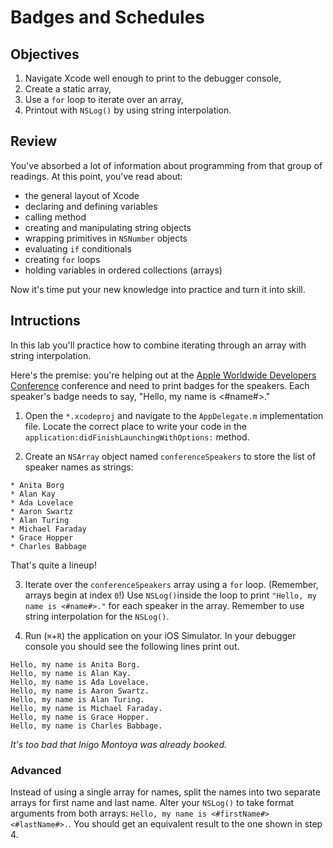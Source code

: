 # Badges and Schedules

## Objectives

1. Navigate Xcode well enough to print to the debugger console,
2. Create a static array,
3. Use a `for` loop to iterate over an array,
4. Printout with `NSLog()` by using string interpolation.

## Review

You've absorbed a lot of information about programming from that group of readings. At this point, you've read about:

* the general layout of Xcode
* declaring and defining variables
* calling method
* creating and manipulating string objects
* wrapping primitives in `NSNumber` objects
* evaluating `if` conditionals
* creating `for` loops
* holding variables in ordered collections (arrays)

Now it's time put your new knowledge into practice and turn it into skill.

## Intructions

In this lab you'll practice how to combine iterating through an array with string interpolation.

Here's the premise: you're helping out at the [Apple Worldwide Developers Conference](https://developer.apple.com/wwdc/) conference and need to print badges for the speakers. Each speaker's badge needs to say, "Hello, my name is <#name#>."

  1. Open the `*.xcodeproj` and navigate to the `AppDelegate.m` implementation file. Locate the correct place to write your code in the `application:didFinishLaunchingWithOptions:` method.

  2. Create an `NSArray` object named `conferenceSpeakers` to store the list of speaker names as strings:

    * Anita Borg
    * Alan Kay
    * Ada Lovelace
    * Aaron Swartz
    * Alan Turing
    * Michael Faraday
    * Grace Hopper
    * Charles Babbage
 
 That's quite a lineup!

  3. Iterate over the `conferenceSpeakers` array using a `for` loop. (Remember, arrays begin at index `0`!) Use `NSLog()`inside the loop to print `"Hello, my name is <#name#>."` for each speaker in the array. Remember to use string interpolation for the `NSLog()`.

  4. Run (`⌘`+`R`) the application on your iOS Simulator. In your debugger console you should see the following lines print out.

```objc
Hello, my name is Anita Borg.
Hello, my name is Alan Kay.
Hello, my name is Ada Lovelace.
Hello, my name is Aaron Swartz.
Hello, my name is Alan Turing.
Hello, my name is Michael Faraday.
Hello, my name is Grace Hopper.
Hello, my name is Charles Babbage.
```
*It's too bad that Inigo Montoya was already booked.*

### Advanced

Instead of using a single array for names, split the names into two separate arrays for first name and last name. Alter your `NSLog()` to take format arguments from both arrays: `Hello, my name is <#firstName#> <#lastName#>.`. You should get an equivalent result to the one shown in step 4.